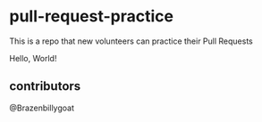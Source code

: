 # pull-request-practice
This is a repo that new volunteers can practice their Pull Requests

Hello, World!

## contributors
@Brazenbillygoat
